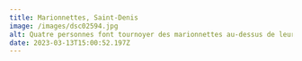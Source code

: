 ```yaml
---
title: Marionnettes, Saint-Denis
image: /images/dsc02594.jpg
alt: Quatre personnes font tournoyer des marionnettes au-dessus de leurs têtes.
date: 2023-03-13T15:00:52.197Z
---
```

